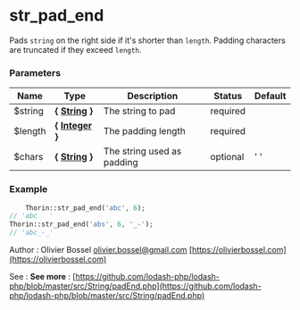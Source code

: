# str_pad_end

Pads `string` on the right side if it's shorter than `length`. Padding
characters are truncated if they exceed `length`.



### Parameters
Name  |  Type  |  Description  |  Status  |  Default
------------  |  ------------  |  ------------  |  ------------  |  ------------
$string  |  **{ [String](http://php.net/manual/en/language.types.string.php) }**  |  The string to pad  |  required  |
$length  |  **{ [Integer](http://php.net/manual/en/language.types.integer.php) }**  |  The padding length  |  required  |
$chars  |  **{ [String](http://php.net/manual/en/language.types.string.php) }**  |  The string used as padding  |  optional  |  ' '

### Example
```php
	Thorin::str_pad_end('abc', 6);
// 'abc   '
Thorin::str_pad_end('abs', 6, '_-');
// 'abc_-_'
```
Author : Olivier Bossel [olivier.bossel@gmail.com](mailto:olivier.bossel@gmail.com) [https://olivierbossel.com](https://olivierbossel.com)

See : **See more** : [https://github.com/lodash-php/lodash-php/blob/master/src/String/padEnd.php](https://github.com/lodash-php/lodash-php/blob/master/src/String/padEnd.php)